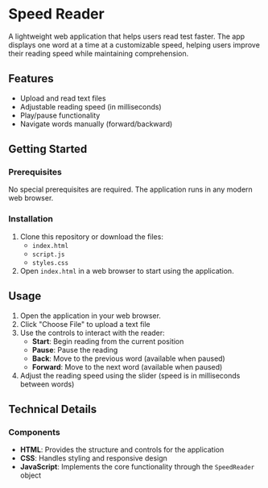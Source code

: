 # Speed Reader

A lightweight web application that helps users read test faster. The app displays one word at a time at a customizable speed, helping users improve their reading speed while maintaining comprehension.

## Features

* Upload and read text files
* Adjustable reading speed (in milliseconds)
* Play/pause functionality
* Navigate words manually (forward/backward)

## Getting Started

### Prerequisites

No special prerequisites are required. The application runs in any modern web browser.

### Installation

1. Clone this repository or download the files:
   - `index.html`
   - `script.js`
   - `styles.css`
2. Open `index.html` in a web browser to start using the application.

## Usage

1. Open the application in your web browser.
2. Click "Choose File" to upload a text file
3. Use the controls to interact with the reader:
   - **Start**: Begin reading from the current position
   - **Pause**: Pause the reading
   - **Back**: Move to the previous word (available when paused)
   - **Forward**: Move to the next word (available when paused)
4. Adjust the reading speed using the slider (speed is in milliseconds between words)

## Technical Details

### Components

* **HTML**: Provides the structure and controls for the application
* **CSS**: Handles styling and responsive design
* **JavaScript**: Implements the core functionality through the `SpeedReader` object
